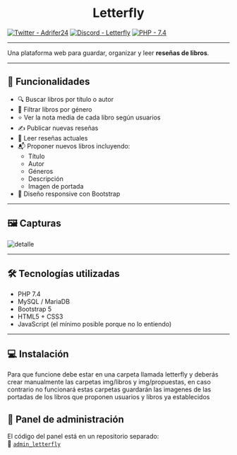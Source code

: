 <h1 align=center>Letterfly</h1>

[![Twitter - Adrifer24](https://img.shields.io/badge/Twitter-Adrifer24-black?logo=x)](https://x.com/Adri_fer24)
[![Discord - Letterfly](https://img.shields.io/badge/Discord-Letterfly-blue?logo=discord)](https://discord.gg/Z5NvzV8MAD)
[![PHP - 7.4](https://img.shields.io/badge/PHP-7.4-green?logo=php)](https://www.php.net/releases/7_4_0.php)

---

Una plataforma web para guardar, organizar y leer **reseñas de libros**.

---

## 🚀 Funcionalidades

- 🔍 Buscar libros por título o autor
- 📂 Filtrar libros por género
- ⭐ Ver la nota media de cada libro según usuarios
- ✍️ Publicar nuevas reseñas
- 📖 Leer reseñas actuales
- 📬 Proponer nuevos libros incluyendo:
  - Título
  - Autor
  - Géneros
  - Descripción
  - Imagen de portada
- 📱 Diseño responsive con Bootstrap

---

## 🖼️ Capturas

![detalle](https://github.com/user-attachments/assets/c385fcd5-7e86-424b-b370-5b7cbb295071)

---

## 🛠️ Tecnologías utilizadas

- PHP 7.4
- MySQL / MariaDB
- Bootstrap 5
- HTML5 + CSS3
- JavaScript (el mínimo posible porque no lo entiendo)

---

## 💻 Instalación

Para que funcione debe estar en una carpeta llamada letterfly y deberás crear manualmente las carpetas img/libros y img/propuestas, en caso contrario no funcionará estas carpetas guardarán las imagenes de las portadas de los libros que proponen usuarios y libros ya establecidos

## 🔐 Panel de administración

El código del panel está en un repositorio separado:  
📁 [`admin_letterfly`](https://github.com/Adrifer24/admin_letterfly)  

